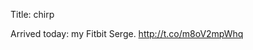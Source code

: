 Title: chirp

Arrived today: my Fitbit Serge. <a href="http://t.co/m8oV2mpWhq">http://t.co/m8oV2mpWhq</a>
